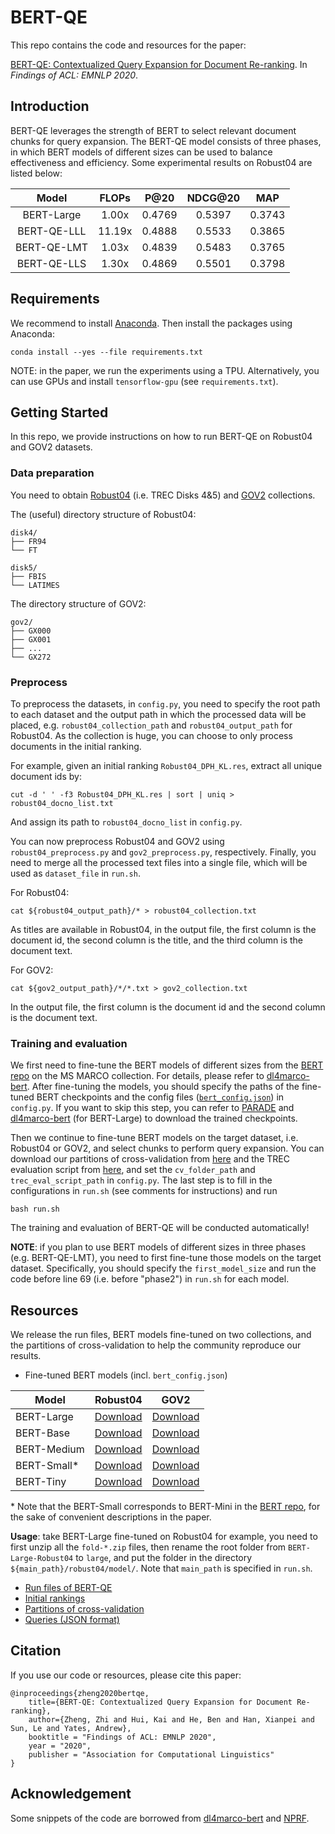 # BERT-QE

This repo contains the code and resources for the paper:

 [BERT-QE: Contextualized Query Expansion for Document Re-ranking](https://www.aclweb.org/anthology/2020.findings-emnlp.424/).
 In *Findings of ACL: EMNLP 2020*.

## Introduction
BERT-QE leverages the strength of BERT to select relevant document chunks for query expansion. The BERT-QE model consists of three phases, in which BERT models of different sizes can be used to balance effectiveness and efficiency. Some experimental results on Robust04 are listed below:


  Model    | FLOPs |  P@20 | NDCG@20 | MAP | 
:----------: | :------: | :------: | :------: | :----: |
BERT-Large    | 1.00x | 0.4769 | 0.5397 | 0.3743 |
BERT-QE-LLL   | 11.19x| 0.4888 | 0.5533 | 0.3865 |
BERT-QE-LMT   | 1.03x | 0.4839 | 0.5483 | 0.3765 |
BERT-QE-LLS   | 1.30x | 0.4869 | 0.5501 | 0.3798 |


## Requirements

We recommend to install [Anaconda](https://www.anaconda.com/). Then install the packages using Anaconda:
```
conda install --yes --file requirements.txt
```

NOTE: in the paper, we run the experiments using a TPU. Alternatively, you can use GPUs and install `tensorflow-gpu` (see `requirements.txt`).

## Getting Started

In this repo, we provide instructions on how to run BERT-QE on Robust04 and GOV2 datasets.

### Data preparation

You need to obtain [Robust04](https://trec.nist.gov/data_disks.html) (i.e. TREC Disks 4&5) and [GOV2](http://ir.dcs.gla.ac.uk/test_collections/gov2-summary.htm) collections.

The (useful) directory structure of Robust04:
```
disk4/
├── FR94
└── FT

disk5/
├── FBIS
└── LATIMES
```

The directory structure of GOV2:
```
gov2/
├── GX000
├── GX001
├── ...
└── GX272
```

### Preprocess 

To preprocess the datasets, in `config.py`, you need to specify the root path to each dataset and
the output path in which the processed data will be placed, e.g. `robust04_collection_path` and `robust04_output_path` for Robust04. 
As the collection is huge, you can choose to only process documents in the initial ranking.

For example, given an initial ranking `Robust04_DPH_KL.res`, extract all unique document ids by:
```
cut -d ' ' -f3 Robust04_DPH_KL.res | sort | uniq > robust04_docno_list.txt
```
And assign its path to `robust04_docno_list` in `config.py`.

You can now preprocess Robust04 and GOV2 using `robust04_preprocess.py` and `gov2_preprocess.py`, respectively.
Finally, you need to merge all the processed text files into a single file,
which will be used as `dataset_file` in `run.sh`.

For Robust04:
```
cat ${robust04_output_path}/* > robust04_collection.txt
```

As titles are available in Robust04, in the output file, the first column is the document id, the second column is the title, and the third column is the document text.


For GOV2:
```
cat ${gov2_output_path}/*/*.txt > gov2_collection.txt
```

In the output file, the first column is the document id and the second column is the document text.


### Training and evaluation

We first need to fine-tune the BERT models of different sizes from the [BERT repo](https://github.com/google-research/bert) on the MS MARCO collection. 
For details, please refer to [dl4marco-bert](https://github.com/nyu-dl/dl4marco-bert). 
After fine-tuning the models, you should specify the paths of the fine-tuned BERT checkpoints and the config files ([`bert_config.json`](#resources)) in `config.py`. 
If you want to skip this step, you can refer to [PARADE](https://github.com/canjiali/PARADE) and [dl4marco-bert](https://github.com/nyu-dl/dl4marco-bert) (for BERT-Large) to download the trained checkpoints.

Then we continue to fine-tune BERT models on the target dataset, i.e. Robust04 or GOV2, and select chunks to perform query expansion.
You can download our partitions of cross-validation from [here](#cv) and the TREC evaluation script from [here](https://trec.nist.gov/trec_eval/), and set the `cv_folder_path` and `trec_eval_script_path` in `config.py`. 
The last step is to fill in the configurations in `run.sh` (see comments for instructions) and run
```
bash run.sh
```

The training and evaluation of BERT-QE will be conducted automatically!

**NOTE**: if you plan to use BERT models of different sizes in three phases (e.g. BERT-QE-LMT), you need to first fine-tune those models on the target dataset.
Specifically, you should specify the `first_model_size` and run the code before line 69 (i.e. before "phase2") in `run.sh` for each model.

## Resources

We release the run files, BERT models fine-tuned on two collections, and the partitions of cross-validation to help the community reproduce our results.

* Fine-tuned BERT models (incl. `bert_config.json`)

| Model        | Robust04  | GOV2 | 
|--------------|----------|--------------------|
| BERT-Large | [Download](https://drive.google.com/drive/folders/1rdquOffuns-oRFWlFV6W7C3wn2w1PZip?usp=sharing)|  [Download](https://drive.google.com/drive/folders/18HVhdxlrg5rIcLXgiGwMaHa06NUYFeFY?usp=sharing)   |  
| BERT-Base    | [Download](https://drive.google.com/drive/folders/1KKsllpvPxwbnJDVJl23MbQy4KFQGtGTj?usp=sharing) |  [Download](https://drive.google.com/drive/folders/1KqcjHbnDvdHQFw-wkl9tYfDEUtB7Isg8?usp=sharing)   | 
| BERT-Medium   | [Download](https://drive.google.com/drive/folders/1rakEIVBQv3mZ_v9D6mVUAovWL_q-uYzm?usp=sharing) |   [Download](https://drive.google.com/drive/folders/1ucLyg_5eEFS7NTbAu-YpbRJY_Ers0F5Z?usp=sharing)   | 
| BERT-Small*    | [Download](https://drive.google.com/drive/folders/1FlhTwEiMNS0YOxKzORG7EGAETX5GpvF2?usp=sharing) |  [Download](https://drive.google.com/drive/folders/1HcjVMsiQYQpR8iI4QRxL0wo0d6RAR5uz?usp=sharing)   | 
| BERT-Tiny    | [Download](https://drive.google.com/drive/folders/1L7u86kECHDhmsGvdt6bfimT82BQLgZ7v?usp=sharing)  |  [Download](https://drive.google.com/drive/folders/1C__wzyeL95SmXjG7gNgfDdv9_Ygfp0RP?usp=sharing)   | 

\* Note that the BERT-Small corresponds to BERT-Mini in the [BERT repo](https://github.com/google-research/bert), for the sake of convenient descriptions in the paper.

**Usage**: take BERT-Large fine-tuned on Robust04 for example, you need to first unzip all the `fold-*.zip` files, then rename the root folder from `BERT-Large-Robust04` to `large`, and put the folder in the directory `${main_path}/robust04/model/`. Note that `main_path` is specified in `run.sh`.

* [Run files of BERT-QE](https://drive.google.com/file/d/1ZaaDYXGHNoLa7YvHlIHPt22m0uZGxxVj/view?usp=sharing)
* [Initial rankings](https://drive.google.com/file/d/12p4FnLKW90qbdJLQaoZfjFTQXg_B-shq/view?usp=sharing)
* <a name="cv"></a>[Partitions of cross-validation](https://drive.google.com/file/d/1g2_S4xe34A8C1CWNZrEg6T8Q8mEgf1rl/view?usp=sharing)
* [Queries (JSON format)](https://drive.google.com/file/d/15jK4Rxqtl1Hrga8AQNAId-Ryl8cVyKgU/view?usp=sharing)
## Citation

If you use our code or resources, please cite this paper:
```
@inproceedings{zheng2020bertqe,
    title={BERT-QE: Contextualized Query Expansion for Document Re-ranking},
    author={Zheng, Zhi and Hui, Kai and He, Ben and Han, Xianpei and Sun, Le and Yates, Andrew},
    booktitle = "Findings of ACL: EMNLP 2020",
    year = "2020",
    publisher = "Association for Computational Linguistics"
}
``` 
## Acknowledgement

Some snippets of the code are borrowed from [dl4marco-bert](https://github.com/nyu-dl/dl4marco-bert) and [NPRF](https://github.com/ucasir/NPRF).